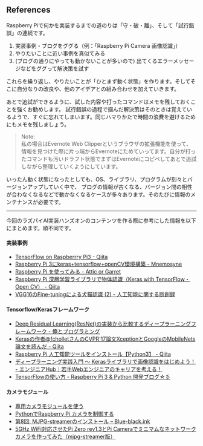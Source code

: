 References
------------

Raspberry Piで何かを実装するまでの道のりは「守・破・離」、そして「試行錯誤」の連続です。

1. 実装事例・ブログをググる（例：「Raspberry Pi Camera 画像認識」）
2. やりたいことに近い事例を真似てみる
3. (ブログの通りにやっても動かないことが多いので) 出てくるエラーメッセージなどをググって解決策を試す

これらを繰り返し、やりたいことが「ひとまず動く状態」を作ります。そしてそこに自分なりの改良や、他のアイデアとの組み合わせを加えていきます。

あとで追試ができるように、試した内容や打ったコマンドはメモを残しておくことを強くお勧めします。
試行錯誤の過程で掴んだ解決策はそのときは覚えているようで、すぐに忘れてしまいます。同じハマりかたで時間の浪費を避けるためにもメモを残しましょう。

>Note:  
>私の場合はEvernote Web Clipperというブラウザの拡張機能を使って、情報を見つけた際に片っ端からEvernoteにためていってます。自分が打ったコマンドも汚いドラフト状態でまずはEvernoteにコピペしてあとで追試しながら整理していくようにしています。

いったん動く状態になったとしても、OS、ライブラリ、プログラムが刻々とバージョンアップしていく中で、
ブログの情報が古くなる、バージョン間の相性が合わなくなるなどで動かなくなるケースが多々あります。そのたびに情報のメンテナンスが必要です。

----
今回のラズパイAI実装ハンズオンのコンテンツを作る際に参考にした情報を以下にまとめます。順不同です。




#### 実装事例
- [TensorFlow on Raspberrry Pi3 - Qiita](https://qiita.com/nanbuwks/items/1a259e780d439330828b)
- [Raspberry Pi 3にkeras+tensorflow+openCV環境構築 - Mnemosyne](http://infotech.hateblo.jp/entry/2017/12/03/025905)
- [Raspberry Pi を使ってみる - Attic or Garret](http://itoi.jp/raspberrypi.html)
- [Raspberry Pi 深層学習ライブラリで物体認識（Keras with TensorFlow・Open CV） - Qiita](https://qiita.com/PonDad/items/c5419c164b4f2efee368)
- [VGG16のFine-tuningによる犬猫認識 (2) - 人工知能に関する断創録](http://aidiary.hatenablog.com/entry/20170110/1484057655)

#### Tensorflow/Kerasフレームワーク
- [Deep Residual Learning(ResNet)の実装から比較するディープラーニングフレームワーク - 俺とプログラミング](http://www.iandprogram.net/entry/2016/06/06/180806)
- [Kerasの作者@fcholletさんのCVPR'17論文XceptionとGoogleのMobileNets論文を読んだ - Qiita](https://qiita.com/yu4u/items/34cd33b944d8bdca142d)
- [Raspberry Pi 人工知能ツールをインストール【Python3】 - Qiita](https://qiita.com/PonDad/items/9fbdf4d694f825dd1b6e)
- [ディープラーニング実践入門 〜 Kerasライブラリで画像認識をはじめよう！ - エンジニアHub｜若手Webエンジニアのキャリアを考える！](https://employment.en-japan.com/engineerhub/entry/2017/04/28/110000)
- [TensorFlowの使い方 - Raspberry Pi 3 & Python 開発ブログ☆彡](http://www.raspberrypirulo.net/entry/2017/04/02/TensorFlow%E3%81%AE%E4%BD%BF%E3%81%84%E6%96%B9)

#### カメラモジュール
- [専用カメラモジュールを使う](https://raspi-wannabe.com/digital-camera/)
- [PythonでRaspberry Pi カメラを制御する](https://iotdiyclub.net/raspberry-pi-camera-python-1/)
- [第8回: MJPG-streamerのインストール – Blue-black.ink](http://blue-black.ink/?page_id=2245)
- [5GHz WiFi対応させたPi Zero rev1.3とPi Cameraでミニマムなネットワークカメラを作ってみた（mjpg-streamer版）](https://kitto-yakudatsu.com/archives/2338)
